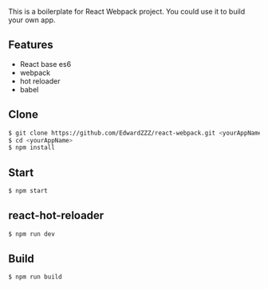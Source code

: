 This is a boilerplate for React Webpack project. You could use it to build your own app.



## Features
- React base es6
- webpack
- hot reloader
- babel


## Clone

```bash
$ git clone https://github.com/EdwardZZZ/react-webpack.git <yourAppName>
$ cd <yourAppName>
$ npm install
```

## Start

```bash
$ npm start
```

## react-hot-reloader

```bash
$ npm run dev
```

## Build
```bash
$ npm run build
```